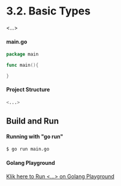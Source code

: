 # 3.2. Basic Types

<...>

#### main.go

```go
package main

func main(){

}

```

#### Project Structure

```bash
<...>

```


## Build and Run

#### Running with "go run"

```bash
$ go run main.go

```

#### Golang Playground

[Klik here to Run <...> on Golang Playground](https://play.golang.org/p/<...>)